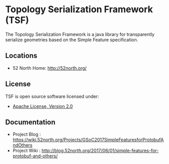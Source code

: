 Topology Serialization Framework (TSF)
======================================

The Topology Serialization Framework is a java library for transparently serialize geometries based on the Simple Feature specification.

## Locations

* 52 North Home: http://52north.org/

## License

TSF is open source software licensed under:

* [Apache License, Version 2.0](http://www.apache.org/licenses/LICENSE-2.0.txt)

## Documentation

* Project Blog : https://wiki.52north.org/Projects/GSoC2017SimpleFeaturesforProtobufAndOthers
* Project Wiki : http://blog.52north.org/2017/06/01/simple-features-for-protobuf-and-others/

